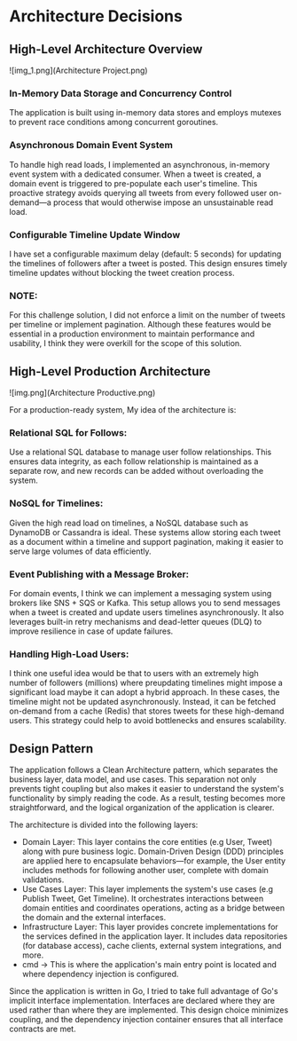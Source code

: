 # Architecture Decisions

## High-Level Architecture Overview

![img_1.png](Architecture Project.png)

### In-Memory Data Storage and Concurrency Control
The application is built using in-memory data stores and employs mutexes to prevent race conditions among concurrent goroutines.

### Asynchronous Domain Event System
To handle high read loads, I implemented an asynchronous, in-memory event system with a dedicated consumer. When a tweet is created, a domain event is triggered to pre-populate each user's timeline. This proactive strategy avoids querying all tweets from every followed user on-demand—a process that would otherwise impose an unsustainable read load.

### Configurable Timeline Update Window
I have set a configurable maximum delay (default: 5 seconds) for updating the timelines of followers after a tweet is posted. This design ensures timely timeline updates without blocking the tweet creation process.

### NOTE:
For this challenge solution, I did not enforce a limit on the number of tweets per timeline or implement pagination. Although these features would be essential in a production environment to maintain performance and usability, I think they were overkill for the scope of this solution.

## High-Level Production Architecture

![img.png](Architecture Productive.png)

For a production-ready system, My idea of the architecture is:

### Relational SQL for Follows:
Use a relational SQL database to manage user follow relationships. This ensures data integrity, as each follow relationship is maintained as a separate row, and new records can be added without overloading the system.

### NoSQL for Timelines:
Given the high read load on timelines, a NoSQL database such as DynamoDB or Cassandra is ideal. These systems allow storing each tweet as a document within a timeline and support pagination, making it easier to serve large volumes of data efficiently.

### Event Publishing with a Message Broker:
For domain events, I think we can implement a messaging system using brokers like SNS + SQS or Kafka. This setup allows you to send messages when a tweet is created and update users timelines asynchronously. It also leverages built-in retry mechanisms and dead-letter queues (DLQ) to improve resilience in case of update failures.

### Handling High-Load Users:
I think one useful idea would be that to users with an extremely high number of followers (millions) where preupdating timelines might impose a significant load maybe it can adopt a hybrid approach. In these cases, the timeline might not be updated asynchronously. Instead, it can be fetched on-demand from a cache (Redis) that stores tweets for these high-demand users. This strategy could help to avoid bottlenecks and ensures scalability.

## Design Pattern

The application follows a Clean Architecture pattern, which separates the business layer, data model, and use cases. This separation not only prevents tight coupling but also makes it easier to understand the system's functionality by simply reading the code. As a result, testing becomes more straightforward, and the logical organization of the application is clearer.

The architecture is divided into the following layers:

* Domain Layer:
  This layer contains the core entities (e.g User, Tweet) along with pure business logic. Domain-Driven Design (DDD) principles are applied here to encapsulate behaviors—for example, the User entity includes methods for following another user, complete with domain validations.
* Use Cases Layer:
  This layer implements the system's use cases (e.g Publish Tweet, Get Timeline). It orchestrates interactions between domain entities and coordinates operations, acting as a bridge between the domain and the external interfaces.
* Infrastructure Layer:
  This layer provides concrete implementations for the services defined in the application layer. It includes data repositories (for database access), cache clients, external system integrations, and more.
* cmd -> This is where the application's main entry point is located and where dependency injection is configured.

Since the application is written in Go, I tried to take full advantage of Go's implicit interface implementation. Interfaces are declared where they are used rather than where they are implemented. This design choice minimizes coupling, and the dependency injection container ensures that all interface contracts are met.
